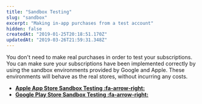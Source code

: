 ```yaml
---
title: "Sandbox Testing"
slug: "sandbox"
excerpt: "Making in-app purchases from a test account"
hidden: false
createdAt: "2019-01-25T20:18:51.170Z"
updatedAt: "2019-03-26T21:59:31.348Z"
---
```

You don't need to make real purchases in order to test your subscriptions. You can make sure your subscriptions have been implemented correctly by using the sandbox environments provided by Google and Apple. These environments will behave as the real stores, without incurring any costs.

- **[Apple App Store Sandbox Testing :fa-arrow-right:](doc:apple-app-store)**
- **[Google Play Store Sandbox Testing :fa-arrow-right:](doc:google-play-store)**
